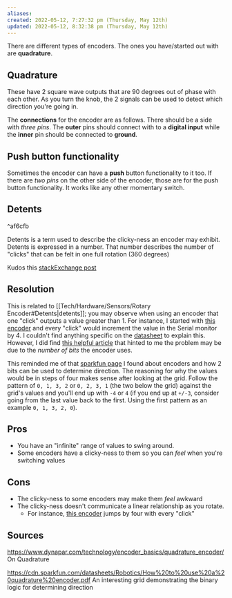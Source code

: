 ```yaml
---
aliases: 
created: 2022-05-12, 7:27:32 pm (Thursday, May 12th)
updated: 2022-05-12, 8:32:38 pm (Thursday, May 12th)
---
```

There are different types of encoders.
The ones you have/started out with are **quadrature**.

## Quadrature
These have 2 square wave outputs that are 90 degrees out of phase with each other.
As you turn the knob, the 2 signals can be used to detect which direction you're going in.

The **connections** for the encoder are as follows.
There should be a side with *three pins*.
The **outer** pins should connect with to a **digital input** while the **inner** pin should be connected to **ground**.

## Push button functionality
Sometimes the encoder can have a **push** button functionality to it too.
If there are *two pins* on the other side of the encoder, those are for the push button functionality.
It works like any other momentary switch.

## Detents

^af6cfb

Detents is a term used to describe the clicky-ness an encoder may exhibit.
Detents is expressed in a number.
That number describes the number of "clicks" that can be felt in one full rotation (360 degrees)

Kudos this [stackExchange post](https://electronics.stackexchange.com/questions/64706/rotary-encoder-detents)

## Resolution
This is related to [[Tech/Hardware/Sensors/Rotary Encoder#Detents|detents]]; you may observe when using an encoder that one "click" outputs a value greater than 1.
For instance, I started with [this encoder](https://www.adafruit.com/product/377) and every "click" would increment the value in the Serial monitor by 4.
I couldn't find anything specific on the [datasheet](https://cdn-shop.adafruit.com/datasheets/pec11.pdf) to explain this.
However, I did find [this helpful article](https://www.student-circuit.com/blog/understanding-encoder-resolution-and-how-to-interpret-the-datasheet/) that hinted to me the problem may be due to the *number of bits* the encoder uses.

This reminded me of that [sparkfun page](https://www.student-circuit.com/blog/understanding-encoder-resolution-and-how-to-interpret-the-datasheet/) I found about encoders and how 2 bits can be used to determine direction.
The reasoning for why the values would be in steps of four makes sense after looking at the grid.
Follow the pattern of `0, 1, 3, 2` or `0, 2, 3, 1` (the two below the grid) against the grid's values and you'll end up with `-4` or `4` (if you end up at `+/-3`, consider going from the last value back to the first. Using the first pattern as an example  `0, 1, 3, 2, 0`).

## Pros
- You have an "infinite" range of values to swing around.
- Some encoders have a clicky-ness to them so you can *feel* when you're switching values

## Cons
- The clicky-ness to some encoders may make them *feel* awkward
- The clicky-ness doesn't communicate a linear relationship as you rotate.
    - For instance, [this encoder](https://www.adafruit.com/product/377) jumps by four with every "click"

## Sources
https://www.dynapar.com/technology/encoder_basics/quadrature_encoder/
On Quadrature

https://cdn.sparkfun.com/datasheets/Robotics/How%20to%20use%20a%20quadrature%20encoder.pdf
An interesting grid demonstrating the binary logic for determining direction